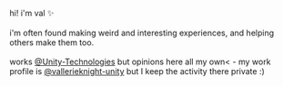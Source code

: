 <p>hi! i'm val ✨<br><br>i'm often found making weird and interesting experiences, and helping others make them too.<br><br>works <a href="https://github.com/Unity-Technologies/">@Unity-Technologies</a> but opinions here all my own< - my work profile is <a href="https://github.com/vallerieknight-unity">@vallerieknight-unity</a> but I keep the activity there private :) </p>
